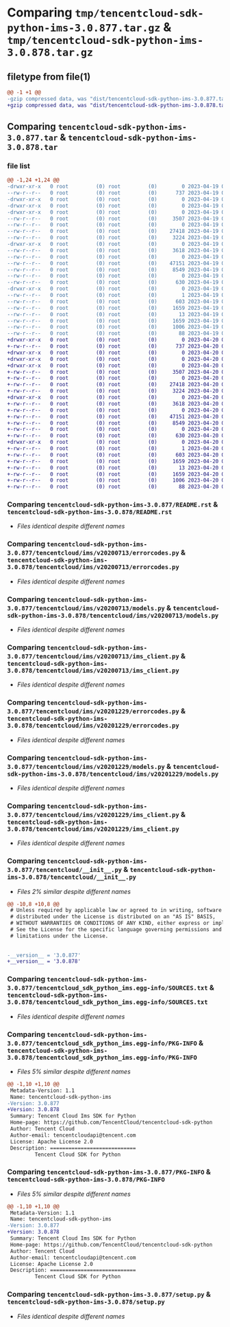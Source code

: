 # Comparing `tmp/tencentcloud-sdk-python-ims-3.0.877.tar.gz` & `tmp/tencentcloud-sdk-python-ims-3.0.878.tar.gz`

## filetype from file(1)

```diff
@@ -1 +1 @@
-gzip compressed data, was "dist/tencentcloud-sdk-python-ims-3.0.877.tar", last modified: Wed Apr 19 09:19:07 2023, max compression
+gzip compressed data, was "dist/tencentcloud-sdk-python-ims-3.0.878.tar", last modified: Thu Apr 20 00:34:39 2023, max compression
```

## Comparing `tencentcloud-sdk-python-ims-3.0.877.tar` & `tencentcloud-sdk-python-ims-3.0.878.tar`

### file list

```diff
@@ -1,24 +1,24 @@
-drwxr-xr-x   0 root         (0) root         (0)        0 2023-04-19 09:19:07.000000 tencentcloud-sdk-python-ims-3.0.877/
--rw-r--r--   0 root         (0) root         (0)      737 2023-04-19 09:19:07.000000 tencentcloud-sdk-python-ims-3.0.877/README.rst
-drwxr-xr-x   0 root         (0) root         (0)        0 2023-04-19 09:19:07.000000 tencentcloud-sdk-python-ims-3.0.877/tencentcloud/
-drwxr-xr-x   0 root         (0) root         (0)        0 2023-04-19 09:19:07.000000 tencentcloud-sdk-python-ims-3.0.877/tencentcloud/ims/
-drwxr-xr-x   0 root         (0) root         (0)        0 2023-04-19 09:19:07.000000 tencentcloud-sdk-python-ims-3.0.877/tencentcloud/ims/v20200713/
--rw-r--r--   0 root         (0) root         (0)     3507 2023-04-19 09:19:07.000000 tencentcloud-sdk-python-ims-3.0.877/tencentcloud/ims/v20200713/errorcodes.py
--rw-r--r--   0 root         (0) root         (0)        0 2023-04-19 09:19:07.000000 tencentcloud-sdk-python-ims-3.0.877/tencentcloud/ims/v20200713/__init__.py
--rw-r--r--   0 root         (0) root         (0)    27418 2023-04-19 09:19:07.000000 tencentcloud-sdk-python-ims-3.0.877/tencentcloud/ims/v20200713/models.py
--rw-r--r--   0 root         (0) root         (0)     3224 2023-04-19 09:19:07.000000 tencentcloud-sdk-python-ims-3.0.877/tencentcloud/ims/v20200713/ims_client.py
-drwxr-xr-x   0 root         (0) root         (0)        0 2023-04-19 09:19:07.000000 tencentcloud-sdk-python-ims-3.0.877/tencentcloud/ims/v20201229/
--rw-r--r--   0 root         (0) root         (0)     3618 2023-04-19 09:19:07.000000 tencentcloud-sdk-python-ims-3.0.877/tencentcloud/ims/v20201229/errorcodes.py
--rw-r--r--   0 root         (0) root         (0)        0 2023-04-19 09:19:07.000000 tencentcloud-sdk-python-ims-3.0.877/tencentcloud/ims/v20201229/__init__.py
--rw-r--r--   0 root         (0) root         (0)    47151 2023-04-19 09:19:07.000000 tencentcloud-sdk-python-ims-3.0.877/tencentcloud/ims/v20201229/models.py
--rw-r--r--   0 root         (0) root         (0)     8549 2023-04-19 09:19:07.000000 tencentcloud-sdk-python-ims-3.0.877/tencentcloud/ims/v20201229/ims_client.py
--rw-r--r--   0 root         (0) root         (0)        0 2023-04-19 09:19:07.000000 tencentcloud-sdk-python-ims-3.0.877/tencentcloud/ims/__init__.py
--rw-r--r--   0 root         (0) root         (0)      630 2023-04-19 09:19:07.000000 tencentcloud-sdk-python-ims-3.0.877/tencentcloud/__init__.py
-drwxr-xr-x   0 root         (0) root         (0)        0 2023-04-19 09:19:07.000000 tencentcloud-sdk-python-ims-3.0.877/tencentcloud_sdk_python_ims.egg-info/
--rw-r--r--   0 root         (0) root         (0)        1 2023-04-19 09:19:07.000000 tencentcloud-sdk-python-ims-3.0.877/tencentcloud_sdk_python_ims.egg-info/dependency_links.txt
--rw-r--r--   0 root         (0) root         (0)      603 2023-04-19 09:19:07.000000 tencentcloud-sdk-python-ims-3.0.877/tencentcloud_sdk_python_ims.egg-info/SOURCES.txt
--rw-r--r--   0 root         (0) root         (0)     1659 2023-04-19 09:19:07.000000 tencentcloud-sdk-python-ims-3.0.877/tencentcloud_sdk_python_ims.egg-info/PKG-INFO
--rw-r--r--   0 root         (0) root         (0)       13 2023-04-19 09:19:07.000000 tencentcloud-sdk-python-ims-3.0.877/tencentcloud_sdk_python_ims.egg-info/top_level.txt
--rw-r--r--   0 root         (0) root         (0)     1659 2023-04-19 09:19:07.000000 tencentcloud-sdk-python-ims-3.0.877/PKG-INFO
--rw-r--r--   0 root         (0) root         (0)     1006 2023-04-19 09:19:07.000000 tencentcloud-sdk-python-ims-3.0.877/setup.py
--rw-r--r--   0 root         (0) root         (0)       88 2023-04-19 09:19:07.000000 tencentcloud-sdk-python-ims-3.0.877/setup.cfg
+drwxr-xr-x   0 root         (0) root         (0)        0 2023-04-20 00:34:39.000000 tencentcloud-sdk-python-ims-3.0.878/
+-rw-r--r--   0 root         (0) root         (0)      737 2023-04-20 00:34:38.000000 tencentcloud-sdk-python-ims-3.0.878/README.rst
+drwxr-xr-x   0 root         (0) root         (0)        0 2023-04-20 00:34:39.000000 tencentcloud-sdk-python-ims-3.0.878/tencentcloud/
+drwxr-xr-x   0 root         (0) root         (0)        0 2023-04-20 00:34:39.000000 tencentcloud-sdk-python-ims-3.0.878/tencentcloud/ims/
+drwxr-xr-x   0 root         (0) root         (0)        0 2023-04-20 00:34:39.000000 tencentcloud-sdk-python-ims-3.0.878/tencentcloud/ims/v20200713/
+-rw-r--r--   0 root         (0) root         (0)     3507 2023-04-20 00:34:38.000000 tencentcloud-sdk-python-ims-3.0.878/tencentcloud/ims/v20200713/errorcodes.py
+-rw-r--r--   0 root         (0) root         (0)        0 2023-04-20 00:34:38.000000 tencentcloud-sdk-python-ims-3.0.878/tencentcloud/ims/v20200713/__init__.py
+-rw-r--r--   0 root         (0) root         (0)    27418 2023-04-20 00:34:38.000000 tencentcloud-sdk-python-ims-3.0.878/tencentcloud/ims/v20200713/models.py
+-rw-r--r--   0 root         (0) root         (0)     3224 2023-04-20 00:34:38.000000 tencentcloud-sdk-python-ims-3.0.878/tencentcloud/ims/v20200713/ims_client.py
+drwxr-xr-x   0 root         (0) root         (0)        0 2023-04-20 00:34:39.000000 tencentcloud-sdk-python-ims-3.0.878/tencentcloud/ims/v20201229/
+-rw-r--r--   0 root         (0) root         (0)     3618 2023-04-20 00:34:38.000000 tencentcloud-sdk-python-ims-3.0.878/tencentcloud/ims/v20201229/errorcodes.py
+-rw-r--r--   0 root         (0) root         (0)        0 2023-04-20 00:34:38.000000 tencentcloud-sdk-python-ims-3.0.878/tencentcloud/ims/v20201229/__init__.py
+-rw-r--r--   0 root         (0) root         (0)    47151 2023-04-20 00:34:38.000000 tencentcloud-sdk-python-ims-3.0.878/tencentcloud/ims/v20201229/models.py
+-rw-r--r--   0 root         (0) root         (0)     8549 2023-04-20 00:34:38.000000 tencentcloud-sdk-python-ims-3.0.878/tencentcloud/ims/v20201229/ims_client.py
+-rw-r--r--   0 root         (0) root         (0)        0 2023-04-20 00:34:38.000000 tencentcloud-sdk-python-ims-3.0.878/tencentcloud/ims/__init__.py
+-rw-r--r--   0 root         (0) root         (0)      630 2023-04-20 00:34:38.000000 tencentcloud-sdk-python-ims-3.0.878/tencentcloud/__init__.py
+drwxr-xr-x   0 root         (0) root         (0)        0 2023-04-20 00:34:39.000000 tencentcloud-sdk-python-ims-3.0.878/tencentcloud_sdk_python_ims.egg-info/
+-rw-r--r--   0 root         (0) root         (0)        1 2023-04-20 00:34:39.000000 tencentcloud-sdk-python-ims-3.0.878/tencentcloud_sdk_python_ims.egg-info/dependency_links.txt
+-rw-r--r--   0 root         (0) root         (0)      603 2023-04-20 00:34:39.000000 tencentcloud-sdk-python-ims-3.0.878/tencentcloud_sdk_python_ims.egg-info/SOURCES.txt
+-rw-r--r--   0 root         (0) root         (0)     1659 2023-04-20 00:34:39.000000 tencentcloud-sdk-python-ims-3.0.878/tencentcloud_sdk_python_ims.egg-info/PKG-INFO
+-rw-r--r--   0 root         (0) root         (0)       13 2023-04-20 00:34:39.000000 tencentcloud-sdk-python-ims-3.0.878/tencentcloud_sdk_python_ims.egg-info/top_level.txt
+-rw-r--r--   0 root         (0) root         (0)     1659 2023-04-20 00:34:39.000000 tencentcloud-sdk-python-ims-3.0.878/PKG-INFO
+-rw-r--r--   0 root         (0) root         (0)     1006 2023-04-20 00:34:38.000000 tencentcloud-sdk-python-ims-3.0.878/setup.py
+-rw-r--r--   0 root         (0) root         (0)       88 2023-04-20 00:34:39.000000 tencentcloud-sdk-python-ims-3.0.878/setup.cfg
```

### Comparing `tencentcloud-sdk-python-ims-3.0.877/README.rst` & `tencentcloud-sdk-python-ims-3.0.878/README.rst`

 * *Files identical despite different names*

### Comparing `tencentcloud-sdk-python-ims-3.0.877/tencentcloud/ims/v20200713/errorcodes.py` & `tencentcloud-sdk-python-ims-3.0.878/tencentcloud/ims/v20200713/errorcodes.py`

 * *Files identical despite different names*

### Comparing `tencentcloud-sdk-python-ims-3.0.877/tencentcloud/ims/v20200713/models.py` & `tencentcloud-sdk-python-ims-3.0.878/tencentcloud/ims/v20200713/models.py`

 * *Files identical despite different names*

### Comparing `tencentcloud-sdk-python-ims-3.0.877/tencentcloud/ims/v20200713/ims_client.py` & `tencentcloud-sdk-python-ims-3.0.878/tencentcloud/ims/v20200713/ims_client.py`

 * *Files identical despite different names*

### Comparing `tencentcloud-sdk-python-ims-3.0.877/tencentcloud/ims/v20201229/errorcodes.py` & `tencentcloud-sdk-python-ims-3.0.878/tencentcloud/ims/v20201229/errorcodes.py`

 * *Files identical despite different names*

### Comparing `tencentcloud-sdk-python-ims-3.0.877/tencentcloud/ims/v20201229/models.py` & `tencentcloud-sdk-python-ims-3.0.878/tencentcloud/ims/v20201229/models.py`

 * *Files identical despite different names*

### Comparing `tencentcloud-sdk-python-ims-3.0.877/tencentcloud/ims/v20201229/ims_client.py` & `tencentcloud-sdk-python-ims-3.0.878/tencentcloud/ims/v20201229/ims_client.py`

 * *Files identical despite different names*

### Comparing `tencentcloud-sdk-python-ims-3.0.877/tencentcloud/__init__.py` & `tencentcloud-sdk-python-ims-3.0.878/tencentcloud/__init__.py`

 * *Files 2% similar despite different names*

```diff
@@ -10,8 +10,8 @@
 # Unless required by applicable law or agreed to in writing, software
 # distributed under the License is distributed on an "AS IS" BASIS,
 # WITHOUT WARRANTIES OR CONDITIONS OF ANY KIND, either express or implied.
 # See the License for the specific language governing permissions and
 # limitations under the License.
 
 
-__version__ = '3.0.877'
+__version__ = '3.0.878'
```

### Comparing `tencentcloud-sdk-python-ims-3.0.877/tencentcloud_sdk_python_ims.egg-info/SOURCES.txt` & `tencentcloud-sdk-python-ims-3.0.878/tencentcloud_sdk_python_ims.egg-info/SOURCES.txt`

 * *Files identical despite different names*

### Comparing `tencentcloud-sdk-python-ims-3.0.877/tencentcloud_sdk_python_ims.egg-info/PKG-INFO` & `tencentcloud-sdk-python-ims-3.0.878/tencentcloud_sdk_python_ims.egg-info/PKG-INFO`

 * *Files 5% similar despite different names*

```diff
@@ -1,10 +1,10 @@
 Metadata-Version: 1.1
 Name: tencentcloud-sdk-python-ims
-Version: 3.0.877
+Version: 3.0.878
 Summary: Tencent Cloud Ims SDK for Python
 Home-page: https://github.com/TencentCloud/tencentcloud-sdk-python
 Author: Tencent Cloud
 Author-email: tencentcloudapi@tencent.com
 License: Apache License 2.0
 Description: ============================
         Tencent Cloud SDK for Python
```

### Comparing `tencentcloud-sdk-python-ims-3.0.877/PKG-INFO` & `tencentcloud-sdk-python-ims-3.0.878/PKG-INFO`

 * *Files 5% similar despite different names*

```diff
@@ -1,10 +1,10 @@
 Metadata-Version: 1.1
 Name: tencentcloud-sdk-python-ims
-Version: 3.0.877
+Version: 3.0.878
 Summary: Tencent Cloud Ims SDK for Python
 Home-page: https://github.com/TencentCloud/tencentcloud-sdk-python
 Author: Tencent Cloud
 Author-email: tencentcloudapi@tencent.com
 License: Apache License 2.0
 Description: ============================
         Tencent Cloud SDK for Python
```

### Comparing `tencentcloud-sdk-python-ims-3.0.877/setup.py` & `tencentcloud-sdk-python-ims-3.0.878/setup.py`

 * *Files identical despite different names*

